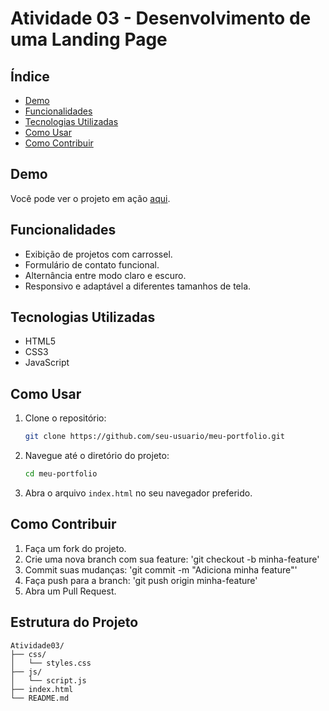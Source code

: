 # Atividade 03 - Desenvolvimento de uma Landing Page

## Índice

- [Demo](#demo)
- [Funcionalidades](#funcionalidades)
- [Tecnologias Utilizadas](#tecnologias-utilizadas)
- [Como Usar](#como-usar)
- [Como Contribuir](#como-contribuir)

## Demo

Você pode ver o projeto em ação [aqui](https://theuseng.github.io/Atividade03/).

## Funcionalidades

- Exibição de projetos com carrossel.
- Formulário de contato funcional.
- Alternância entre modo claro e escuro.
- Responsivo e adaptável a diferentes tamanhos de tela.

## Tecnologias Utilizadas

- HTML5
- CSS3
- JavaScript

## Como Usar

1. Clone o repositório:
    ```bash
    git clone https://github.com/seu-usuario/meu-portfolio.git
    ```

2. Navegue até o diretório do projeto:
    ```bash
    cd meu-portfolio
    ```

3. Abra o arquivo `index.html` no seu navegador preferido.

## Como Contribuir

1. Faça um fork do projeto.
2. Crie uma nova branch com sua feature: 'git checkout -b minha-feature'
3. Commit suas mudanças: 'git commit -m "Adiciona minha feature"'
4. Faça push para a branch: 'git push origin minha-feature'
5. Abra um Pull Request.


## Estrutura do Projeto

```plaintext
Atividade03/
├── css/
│   └── styles.css
├── js/
│   └── script.js
├── index.html
└── README.md
